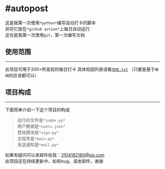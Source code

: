 #autopost
=========

这是我第一次使用`*python*`编写自动打卡的脚本  
并将它放在`*github action*`上每日自动运行  
这也是我第一次使用`git`，第一次编写文档   

## 使用范围  
----------  

此项目可用于200+所高校的每日打卡 
具体校园列表请看[`学校.txt`]("https://github.com/xsk666/autopost/blob/master/学校.txt") 
（只要是基于`微哨`的应该都可以）  

## 项目构成  
----------
下面简单介绍一下这个项目的构成
> 运行的文件是`*index.py*`  
> 用户数据是`*users.json*`  
> 登陆模块是`*sign.py*`   
> 主程序是`*main.py*`  
> 发送通知是`*mail.py*`  
  
如果有疑问可以发邮件给我：3104182180@qq.com  
此项目还在持续更新中，如有bug，请发邮件，谢谢